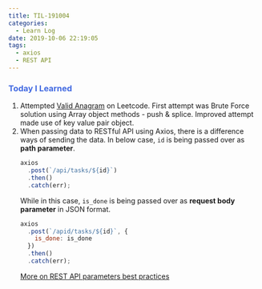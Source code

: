 ```yaml
---
title: TIL-191004
categories:
  - Learn Log
date: 2019-10-06 22:19:05
tags:
  - axios
  - REST API
---
```


### <span style="color:royalblue"> Today I Learned

<!-- more -->

1. Attempted [Valid Anagram](./valid-anagram) on Leetcode. First attempt was Brute Force solution using Array object methods - push & splice. Improved attempt made use of key value pair object.
2. When passing data to RESTful API using Axios, there is a difference ways of sending the data.
   In below case, `id` is being passed over as **path parameter**.
   ```javascript
   axios
     .post(`/api/tasks/${id}`)
     .then()
     .catch(err);
   ```
   While in this case, `is_done` is being passed over as **request body parameter** in JSON format.
   ```javascript
   axios
     .post(`/apid/tasks/${id}`, {
       is_done: is_done
     })
     .then()
     .catch(err);
   ```
   [More on REST API parameters best practices](https://stackoverflow.com/questions/4024271/rest-api-best-practices-where-to-put-parameters)

